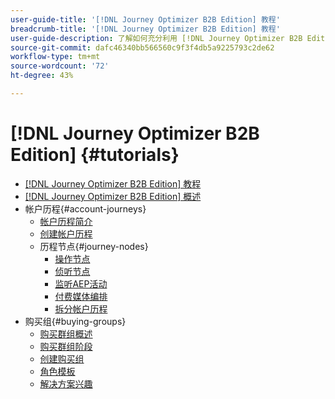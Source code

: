 ```yaml
---
user-guide-title: '[!DNL Journey Optimizer B2B Edition] 教程'
breadcrumb-title: '[!DNL Journey Optimizer B2B Edition] 教程'
user-guide-description: 了解如何充分利用 [!DNL Journey Optimizer B2B Edition]。 使用内置生成式 AI 和行业领先的自动化功能来协调帐户和购买群组历程，以最大限度地满足特定产品的需求。
source-git-commit: dafc46340bb566560c9f3f4db5a9225793c2de62
workflow-type: tm+mt
source-wordcount: '72'
ht-degree: 43%

---
```



# [!DNL Journey Optimizer B2B Edition] {#tutorials}

+ [[!DNL Journey Optimizer B2B Edition] 教程](overview.md)
+ [[!DNL Journey Optimizer B2B Edition] 概述](/help/overview-video.md)
+ 帐户历程{#account-journeys}
   + [帐户历程简介](/help/account-journeys/introducing-account-journeys.md)
   + [创建帐户历程](/help/account-journeys/create-an-account-journey.md)
   + 历程节点{#journey-nodes}
      + [操作节点](/help/account-journeys/journey-nodes/action-node.md)
      + [侦听节点](/help/account-journeys/journey-nodes/listen-node.md)
      + [监听AEP活动](/help/account-journeys/journey-nodes/listen-for-aep-events.md)
      + [付费媒体编排](/help/account-journeys/journey-nodes/paid-media-orchestration.md)
      + [拆分帐户历程](/help/account-journeys/journey-nodes/split-account-journey.md)
+ 购买组{#buying-groups}
   + [购买群组概述](/help/buying-groups/buying-groups-overview.md)
   + [购买群组阶段](/help/buying-groups/buying-group-stages.md)
   + [创建购买组](/help/buying-groups/create-a-buying-group.md)
   + [角色模板](/help/buying-groups/role-templates.md)
   + [解决方案兴趣](/help/buying-groups/solution-interest.md)
